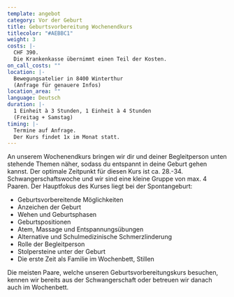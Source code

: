 ```yaml
---
template: angebot
category: Vor der Geburt
title: Geburtsvorbereitung Wochenendkurs
titlecolor: "#AEBBC1"
weight: 3
costs: |-
  CHF 390.  
  Die Krankenkasse übernimmt einen Teil der Kosten.
on_call_costs: ""
location: |-
  Bewegungsatelier in 8400 Winterthur  
  (Anfrage für genauere Infos)
location_area: ""
language: Deutsch
duration: |-
  1 Einheit à 3 Stunden, 1 Einheit à 4 Stunden  
  (Freitag + Samstag)
timing: |-
  Termine auf Anfrage.  
  Der Kurs findet 1x im Monat statt.
---
```


An unserem Wochenendkurs bringen wir dir und deiner Begleitperson unten stehende Themen näher, sodass du entspannt in deine Geburt gehen kannst. Der optimale Zeitpunkt für diesen Kurs ist ca. 28.-34. Schwangerschaftswoche und wir sind eine kleine Gruppe von max. 4 Paaren. Der Hauptfokus des Kurses liegt bei der Spontangeburt:

* Geburtsvorbereitende Möglichkeiten
* Anzeichen der Geburt
* Wehen und Geburtsphasen
* Geburtspositionen
* Atem, Massage und Entspannungsübungen
* Alternative und Schulmedizinische Schmerzlinderung
* Rolle der Begleitperson
* Stolpersteine unter der Geburt
* Die erste Zeit als Familie im Wochenbett, Stillen

Die meisten Paare, welche unseren Geburtsvorbereitungskurs besuchen, kennen wir bereits aus der Schwangerschaft oder betreuen wir danach auch im Wochenbett.
